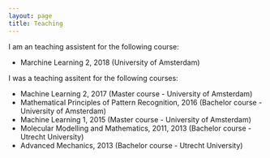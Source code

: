 ```yaml
---
layout: page
title: Teaching 
---
```


I am an teaching assistent for the following course:

* Marchine Learning 2, 2018 (University of Amsterdam)

I was a teaching assitent for the following courses:

* Machine Learning 2, 2017 (Master course - University of Amsterdam)
* Mathematical Principles of Pattern Recognition, 2016 (Bachelor course - University of Amsterdam)
* Machine Learning 1, 2015 (Master course - University of Amsterdam)
* Molecular Modelling and Mathematics, 2011, 2013 (Bachelor course - Utrecht University)
* Advanced Mechanics, 2013 (Bachelor course - Utrecht University)
